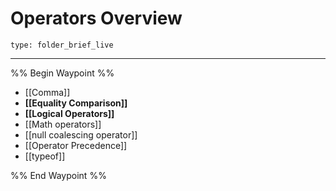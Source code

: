 # Operators Overview
 
```ccard
type: folder_brief_live
```
 
---

%% Begin Waypoint %%
- [[Comma]]
- **[[Equality Comparison]]**
- **[[Logical Operators]]**
- [[Math operators]]
- [[null coalescing operator]]
- [[Operator Precedence]]
- [[typeof]]

%% End Waypoint %%